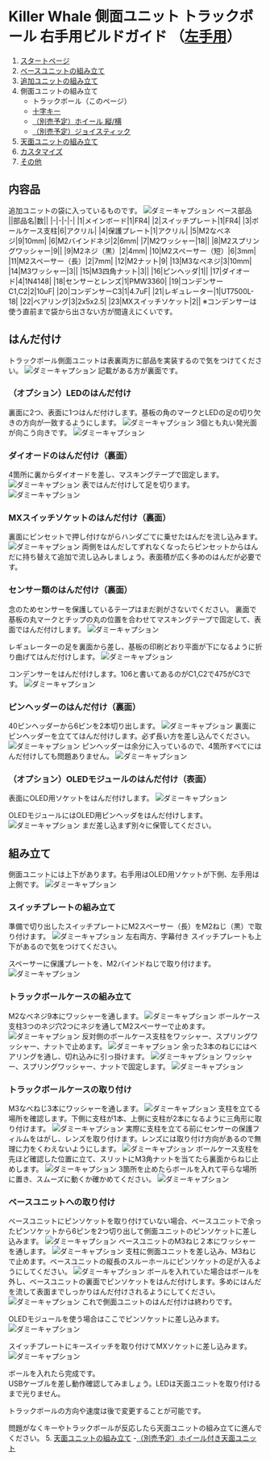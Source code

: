 # Killer Whale 側面ユニット トラックボール 右手用ビルドガイド （[左手用](../左手用/側面ユニット_トラックボール.md)）

1. [スタートページ](../README.md)
2. [ベースユニットの組み立て](../右手用/2_ベースユニット.md)
3. [追加ユニットの組み立て](../右手用/3_追加ユニット.md)
4. 側面ユニットの組み立て
   - トラックボール（このページ）
   - [十字キー](../右手用/4_側面ユニット_十字キー.md)
   - [（別売予定）ホイール 縦/横](../右手用/4_側面ユニット_ホイール.md)
   - [（別売予定）ジョイスティック](../右手用/4_側面ユニット_ジョイスティック.md)
5.  [天面ユニットの組み立て](../右手用/5_天面ユニット.md)
6. [カスタマイズ](../右手用/6_カスタマイズ.md)
7. [その他](../右手用/7_その他.md)

## 内容品
追加ユニットの袋に入っているものです。
![ダミーキャプション ベース部品](../img/IMG_.jpeg)  
||部品名|数||
|-|-|-|-|
|1|メインボード|1|FR4|
|2|スイッチプレート|1|FR4|
|3|ボールケース支柱|6|アクリル|
|4|保護プレート|1|アクリル|
|5|M2なべネジ|9|10mm|
|6|M2バインドネジ|2|6mm|
|7|M2ワッシャー|18||
|8|M2スプリングワッシャー|9||
|9|M2ネジ（黒）|2|4mm|
|10|M2スペーサー（短）|6|3mm|
|11|M2スペーサー（長）|2|7mm|
|12|M2ナット|9|
|13|M3なべネジ|3|10mm|
|14|M3ワッシャー|3||
|15|M3四角ナット|3||
|16|ピンヘッダ|1||
|17|ダイオード|4|1N4148|
|18|センサーとレンズ|1|PMW3360|
|19|コンデンサーC1,C2|2|10uF|
|20|コンデンサーC3|1|4.7uF|
|21|レギュレーター|1|UT7500L-18|
|22|ベアリング|3|2x5x2.5|
|23|MXスイッチソケット|2||
※コンデンサーは使う直前まで袋から出さない方が間違えにくいです。

## はんだ付け
トラックボール側面ユニットは表裏両方に部品を実装するので気をつけてください。
![ダミーキャプション ](../img/IMG_.jpeg)
記載がある方が裏面です。
### （オプション）LEDのはんだ付け
裏面に2つ、表面に1つはんだ付けします。基板の角のマークとLEDの足の切り欠きの方向が一致するようにします。
![ダミーキャプション ](../img/IMG_.jpeg)
3個とも丸い発光面が向こう向きです。
![ダミーキャプション ](../img/IMG_.jpeg)

### ダイオードのはんだ付け（裏面）
4箇所に裏からダイオードを差し、マスキングテープで固定します。
![ダミーキャプション ](../img/IMG_.jpeg)
表ではんだ付けして足を切ります。
![ダミーキャプション ](../img/IMG_.jpeg)

### MXスイッチソケットのはんだ付け（裏面）
裏面にピンセットで押し付けながらハンダごてに乗せたはんだを流し込みます。
![ダミーキャプション ](../img/IMG_.jpeg)
両側をはんだしてずれなくなったらピンセットからはんだに持ち替えて追加で流し込みしましょう。表面積が広く多めのはんだが必要です。

### センサー類のはんだ付け（裏面）
念のためセンサーを保護しているテープはまだ剥がさないでください。
裏面で基板の丸マークとチップの丸の位置を合わせてマスキングテープで固定して、表面ではんだ付けします。
![ダミーキャプション ](../img/IMG_.jpeg)

レギュレーターの足を裏面から差し、基板の印刷どおり平面が下になるように折り曲げてはんだ付けします。
![ダミーキャプション ](../img/IMG_.jpeg)

コンデンサーをはんだ付けします。106と書いてあるのがC1,C2で475がC3です。
![ダミーキャプション ](../img/IMG_.jpeg)

### ピンヘッダーのはんだ付け（裏面）
40ピンヘッダーから6ピンを2本切り出します。
![ダミーキャプション ](../img/IMG_.jpeg)
裏面にピンヘッダーを立ててはんだ付けします。必ず長い方を差し込んでください。
![ダミーキャプション ](../img/IMG_.jpeg)
ピンヘッダーは余分に入っているので、4箇所すべてにはんだ付けしても問題ありません。
![ダミーキャプション ](../img/IMG_.jpeg)

### （オプション）OLEDモジュールのはんだ付け（表面）
表面にOLED用ソケットをはんだ付けします。
![ダミーキャプション ](../img/IMG_.jpeg)

OLEDモジュールにはOLED用ピンヘッダをはんだ付けします。
![ダミーキャプション ](../img/IMG_.jpeg)
まだ差し込まず別々に保管してください。

## 組み立て
側面ユニットには上下があります。右手用はOLED用ソケットが下側、左手用は上側です。
![ダミーキャプション ](../img/IMG_.jpeg)
### スイッチプレートの組み立て
準備で切り出したスイッチプレートにM2スペーサー（長）をM2ねじ（黒）で取り付けます。
![ダミーキャプション 左右両方、字幕付き](../img/IMG_.jpeg)
スイッチプレートも上下があるので気をつけてください。
  
スペーサーに保護プレートを、M2バインドねじで取り付けます。
![ダミーキャプション ](../img/IMG_.jpeg)

### トラックボールケースの組み立て
M2なべネジ9本にワッシャーを通します。
![ダミーキャプション ](../img/IMG_.jpeg)
ボールケース支柱3つのネジ穴2つにネジを通してM2スペーサーで止めます。
![ダミーキャプション ](../img/IMG_.jpeg)
反対側のボールケース支柱をワッシャー、スプリングワッシャー、ナットで止めます。
![ダミーキャプション ](../img/IMG_.jpeg)
余った3本のねじにはベアリングを通し、切れ込みに引っ掛けます。
![ダミーキャプション ](../img/IMG_.jpeg)
ワッシャー、スプリングワッシャー、ナットで固定します。
![ダミーキャプション ](../img/IMG_.jpeg)

### トラックボールケースの取り付け
M3なべねじ3本にワッシャーを通します。
![ダミーキャプション ](../img/IMG_.jpeg)
支柱を立てる場所を確認します。下側に支柱が1本、上側に支柱が2本になるように三角形に取り付けます。
![ダミーキャプション ](../img/IMG_.jpeg)
実際に支柱を立てる前にセンサーの保護フィルムをはがし、レンズを取り付けます。レンズには取り付け方向があるので無理に力をくわえないようにします。
![ダミーキャプション ](../img/IMG_.jpeg)
ボールケース支柱を先ほど確認した位置に立て、スリットにM3角ナットを当てたら裏面からねじ止めします。
![ダミーキャプション ](../img/IMG_.jpeg)
3箇所を止めたらボールを入れて平らな場所に置き、スムーズに動くか確かめてください。
![ダミーキャプション ](../img/IMG_.jpeg)

### ベースユニットへの取り付け
ベースユニットにピンソケットを取り付けていない場合、ベースユニットで余ったピンソケットから6ピンを2つ切り出して側面ユニットのピンソケットに差し込みます。
![ダミーキャプション ](../img/IMG_.jpeg)
ベースユニットのM3ねじ２本にワッシャーを通します。
![ダミーキャプション ](../img/IMG_.jpeg)
支柱に側面ユニットを差し込み、M3ねじで止めます。ベースユニットの縦長のスルーホールにピンソケットの足が入るようにしてください。
![ダミーキャプション ](../img/IMG_.jpeg)
ボールを入れていた場合はボールを外し、ベースユニットの裏面でピンソケットをはんだ付けします。多めにはんだを流して表面までしっかりはんだ付けされるようにしてください。
![ダミーキャプション ](../img/IMG_.jpeg)
これで側面ユニットのはんだ付けは終わりです。

OLEDモジュールを使う場合はここでピンソケットに差し込みます。
![ダミーキャプション ](../img/IMG_.jpeg)

スイッチプレートにキースイッチを取り付けてMXソケットに差し込みます。
![ダミーキャプション ](../img/IMG_.jpeg)

ボールを入れたら完成です。  
USBケーブルを差し動作確認してみましょう。LEDは天面ユニットを取り付けるまで光りません。

トラックボールの方向や速度は後で変更することが可能です。


問題がなくキーやトラックボールが反応したら天面ユニットの組み立てに進んでください。
5. [天面ユニットの組み立て](../右手用/天面ユニット.md)
    -[（別売予定）ホイール付き天面ユニット](../右手用/ホイール付き天面ユニット.md)
